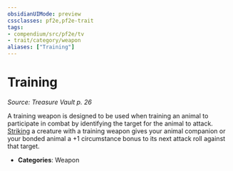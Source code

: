 ```yaml
---
obsidianUIMode: preview
cssclasses: pf2e,pf2e-trait
tags:
- compendium/src/pf2e/tv
- trait/category/weapon
aliases: ["Training"]
---
```

# Training  
*Source: Treasure Vault p. 26*  

A training weapon is designed to be used when training an animal to participate in combat by identifying the target for the animal to attack. [Striking](rules/actions/strike.md) a creature with a training weapon gives your animal companion or your bonded animal a +1 circumstance bonus to its next attack roll against that target.

- **Categories**: Weapon